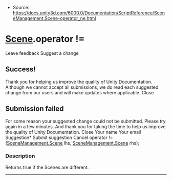 * Source: https://docs.unity3d.com/6000.0/Documentation/ScriptReference/SceneManagement.Scene-operator_ne.html

#  [Scene](https://docs.unity3d.com/6000.0/Documentation/ScriptReference/SceneManagement.Scene.html).operator !=
Leave feedback
Suggest a change
## Success!
Thank you for helping us improve the quality of Unity Documentation. Although we cannot accept all submissions, we do read each suggested change from our users and will make updates where applicable.
Close
## Submission failed
For some reason your suggested change could not be submitted. Please <a>try again</a> in a few minutes. And thank you for taking the time to help us improve the quality of Unity Documentation.
Close
Your name Your email Suggestion* Submit suggestion
Cancel
operator !=([SceneManagement.Scene](https://docs.unity3d.com/6000.0/Documentation/ScriptReference/SceneManagement.Scene.html) lhs, [SceneManagement.Scene](https://docs.unity3d.com/6000.0/Documentation/ScriptReference/SceneManagement.Scene.html) rhs); 
### Description
Returns true if the Scenes are different.
* * *
